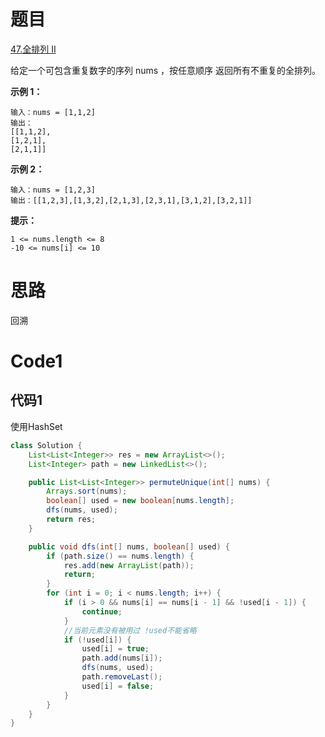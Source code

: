 # 题目
[47.全排列 II](https://leetcode.cn/problems/permutations-ii/)

给定一个可包含重复数字的序列 nums ，按任意顺序 返回所有不重复的全排列。



**示例 1：**

``` 
输入：nums = [1,1,2]
输出：
[[1,1,2],
[1,2,1],
[2,1,1]]
```

**示例 2：**

``` 
输入：nums = [1,2,3]
输出：[[1,2,3],[1,3,2],[2,1,3],[2,3,1],[3,1,2],[3,2,1]]
```


**提示：**

``` 
1 <= nums.length <= 8
-10 <= nums[i] <= 10
```

# 思路
回溯

# Code1

## 代码1
使用HashSet

```java
class Solution {
    List<List<Integer>> res = new ArrayList<>();
    List<Integer> path = new LinkedList<>();

    public List<List<Integer>> permuteUnique(int[] nums) {
        Arrays.sort(nums);
        boolean[] used = new boolean[nums.length];
        dfs(nums, used);
        return res;
    }

    public void dfs(int[] nums, boolean[] used) {
        if (path.size() == nums.length) {
            res.add(new ArrayList(path));
            return;
        }
        for (int i = 0; i < nums.length; i++) {
            if (i > 0 && nums[i] == nums[i - 1] && !used[i - 1]) {
                continue;
            }
            //当前元素没有被用过 !used不能省略
            if (!used[i]) {
                used[i] = true;
                path.add(nums[i]);
                dfs(nums, used);
                path.removeLast();
                used[i] = false;
            }
        }
    }
}
```